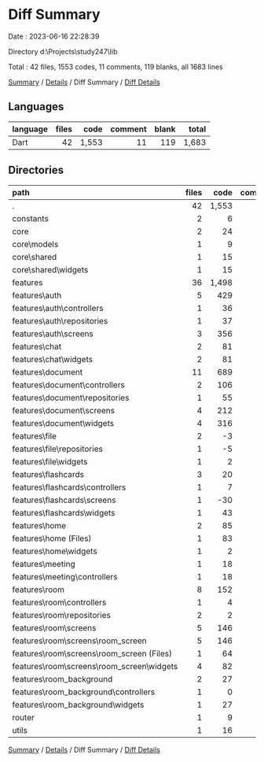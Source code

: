# Diff Summary

Date : 2023-06-16 22:28:39

Directory d:\\Projects\\study247\\lib

Total : 42 files,  1553 codes, 11 comments, 119 blanks, all 1683 lines

[Summary](results.md) / [Details](details.md) / Diff Summary / [Diff Details](diff-details.md)

## Languages
| language | files | code | comment | blank | total |
| :--- | ---: | ---: | ---: | ---: | ---: |
| Dart | 42 | 1,553 | 11 | 119 | 1,683 |

## Directories
| path | files | code | comment | blank | total |
| :--- | ---: | ---: | ---: | ---: | ---: |
| . | 42 | 1,553 | 11 | 119 | 1,683 |
| constants | 2 | 6 | 0 | 0 | 6 |
| core | 2 | 24 | 0 | 0 | 24 |
| core\\models | 1 | 9 | 0 | 0 | 9 |
| core\\shared | 1 | 15 | 0 | 0 | 15 |
| core\\shared\\widgets | 1 | 15 | 0 | 0 | 15 |
| features | 36 | 1,498 | 11 | 119 | 1,628 |
| features\\auth | 5 | 429 | 3 | 23 | 455 |
| features\\auth\\controllers | 1 | 36 | 0 | 6 | 42 |
| features\\auth\\repositories | 1 | 37 | 0 | 4 | 41 |
| features\\auth\\screens | 3 | 356 | 3 | 13 | 372 |
| features\\chat | 2 | 81 | 0 | 6 | 87 |
| features\\chat\\widgets | 2 | 81 | 0 | 6 | 87 |
| features\\document | 11 | 689 | 24 | 58 | 771 |
| features\\document\\controllers | 2 | 106 | 23 | 18 | 147 |
| features\\document\\repositories | 1 | 55 | 3 | 4 | 62 |
| features\\document\\screens | 4 | 212 | -5 | 14 | 221 |
| features\\document\\widgets | 4 | 316 | 3 | 22 | 341 |
| features\\file | 2 | -3 | 5 | 0 | 2 |
| features\\file\\repositories | 1 | -5 | 5 | 0 | 0 |
| features\\file\\widgets | 1 | 2 | 0 | 0 | 2 |
| features\\flashcards | 3 | 20 | -23 | 3 | 0 |
| features\\flashcards\\controllers | 1 | 7 | 0 | 1 | 8 |
| features\\flashcards\\screens | 1 | -30 | -23 | -1 | -54 |
| features\\flashcards\\widgets | 1 | 43 | 0 | 3 | 46 |
| features\\home | 2 | 85 | 0 | 3 | 88 |
| features\\home (Files) | 1 | 83 | 0 | 3 | 86 |
| features\\home\\widgets | 1 | 2 | 0 | 0 | 2 |
| features\\meeting | 1 | 18 | 0 | 5 | 23 |
| features\\meeting\\controllers | 1 | 18 | 0 | 5 | 23 |
| features\\room | 8 | 152 | 3 | 19 | 174 |
| features\\room\\controllers | 1 | 4 | 0 | 1 | 5 |
| features\\room\\repositories | 2 | 2 | 0 | 2 | 4 |
| features\\room\\screens | 5 | 146 | 3 | 16 | 165 |
| features\\room\\screens\\room_screen | 5 | 146 | 3 | 16 | 165 |
| features\\room\\screens\\room_screen (Files) | 1 | 64 | 2 | 5 | 71 |
| features\\room\\screens\\room_screen\\widgets | 4 | 82 | 1 | 11 | 94 |
| features\\room_background | 2 | 27 | -1 | 2 | 28 |
| features\\room_background\\controllers | 1 | 0 | 0 | 1 | 1 |
| features\\room_background\\widgets | 1 | 27 | -1 | 1 | 27 |
| router | 1 | 9 | 0 | 0 | 9 |
| utils | 1 | 16 | 0 | 0 | 16 |

[Summary](results.md) / [Details](details.md) / Diff Summary / [Diff Details](diff-details.md)